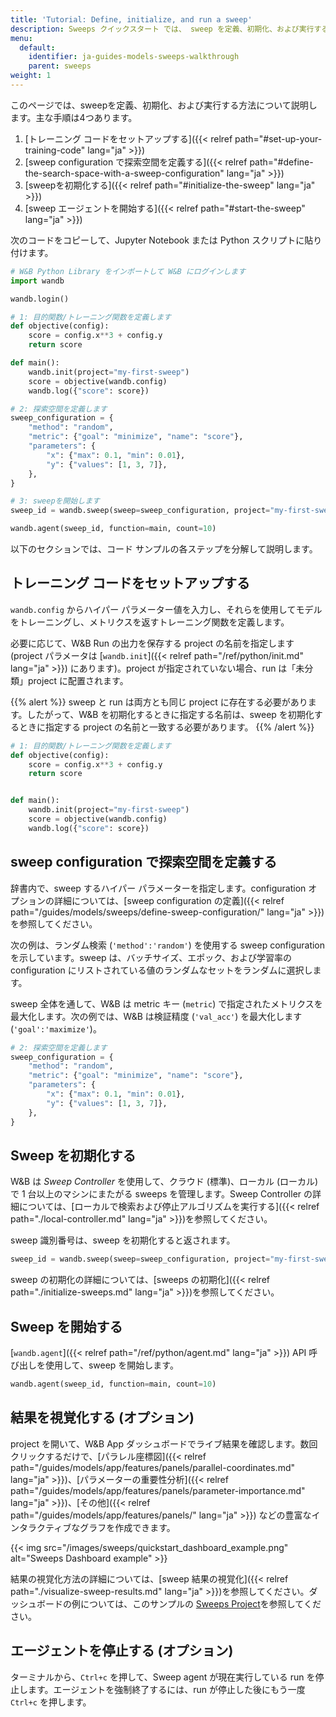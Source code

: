 ```yaml
---
title: 'Tutorial: Define, initialize, and run a sweep'
description: Sweeps クイックスタート では、 sweep を定義、初期化、および実行する方法を紹介します。主な手順は 4 つあります。
menu:
  default:
    identifier: ja-guides-models-sweeps-walkthrough
    parent: sweeps
weight: 1
---
```


このページでは、sweepを定義、初期化、および実行する方法について説明します。主な手順は4つあります。

1. [トレーニング コードをセットアップする]({{< relref path="#set-up-your-training-code" lang="ja" >}})
2. [sweep configuration で探索空間を定義する]({{< relref path="#define-the-search-space-with-a-sweep-configuration" lang="ja" >}})
3. [sweepを初期化する]({{< relref path="#initialize-the-sweep" lang="ja" >}})
4. [sweep エージェントを開始する]({{< relref path="#start-the-sweep" lang="ja" >}})

次のコードをコピーして、Jupyter Notebook または Python スクリプトに貼り付けます。

```python
# W&B Python Library をインポートして W&B にログインします
import wandb

wandb.login()

# 1: 目的関数/トレーニング関数を定義します
def objective(config):
    score = config.x**3 + config.y
    return score

def main():
    wandb.init(project="my-first-sweep")
    score = objective(wandb.config)
    wandb.log({"score": score})

# 2: 探索空間を定義します
sweep_configuration = {
    "method": "random",
    "metric": {"goal": "minimize", "name": "score"},
    "parameters": {
        "x": {"max": 0.1, "min": 0.01},
        "y": {"values": [1, 3, 7]},
    },
}

# 3: sweepを開始します
sweep_id = wandb.sweep(sweep=sweep_configuration, project="my-first-sweep")

wandb.agent(sweep_id, function=main, count=10)
```

以下のセクションでは、コード サンプルの各ステップを分解して説明します。

## トレーニング コードをセットアップする
`wandb.config` からハイパー パラメーター値を入力し、それらを使用してモデルをトレーニングし、メトリクスを返すトレーニング関数を定義します。

必要に応じて、W&B Run の出力を保存する project の名前を指定します (project パラメータは [`wandb.init`]({{< relref path="/ref/python/init.md" lang="ja" >}}) にあります)。project が指定されていない場合、run は「未分類」project に配置されます。

{{% alert %}}
sweep と run は両方とも同じ project に存在する必要があります。したがって、W&B を初期化するときに指定する名前は、sweep を初期化するときに指定する project の名前と一致する必要があります。
{{% /alert %}}

```python
# 1: 目的関数/トレーニング関数を定義します
def objective(config):
    score = config.x**3 + config.y
    return score


def main():
    wandb.init(project="my-first-sweep")
    score = objective(wandb.config)
    wandb.log({"score": score})
```

## sweep configuration で探索空間を定義する
辞書内で、sweep するハイパー パラメーターを指定します。configuration オプションの詳細については、[sweep configuration の定義]({{< relref path="/guides/models/sweeps/define-sweep-configuration/" lang="ja" >}})を参照してください。

次の例は、ランダム検索 (`'method':'random'`) を使用する sweep configuration を示しています。sweep は、バッチサイズ、エポック、および学習率の configuration にリストされている値のランダムなセットをランダムに選択します。

sweep 全体を通して、W&B は metric キー (`metric`) で指定されたメトリクスを最大化します。次の例では、W&B は検証精度 (`'val_acc'`) を最大化します (`'goal':'maximize'`)。

```python
# 2: 探索空間を定義します
sweep_configuration = {
    "method": "random",
    "metric": {"goal": "minimize", "name": "score"},
    "parameters": {
        "x": {"max": 0.1, "min": 0.01},
        "y": {"values": [1, 3, 7]},
    },
}
```

## Sweep を初期化する

W&B は _Sweep Controller_ を使用して、クラウド (標準)、ローカル (ローカル) で 1 台以上のマシンにまたがる sweeps を管理します。Sweep Controller の詳細については、[ローカルで検索および停止アルゴリズムを実行する]({{< relref path="./local-controller.md" lang="ja" >}})を参照してください。

sweep 識別番号は、sweep を初期化すると返されます。

```python
sweep_id = wandb.sweep(sweep=sweep_configuration, project="my-first-sweep")
```

sweep の初期化の詳細については、[sweeps の初期化]({{< relref path="./initialize-sweeps.md" lang="ja" >}})を参照してください。

## Sweep を開始する

[`wandb.agent`]({{< relref path="/ref/python/agent.md" lang="ja" >}}) API 呼び出しを使用して、sweep を開始します。

```python
wandb.agent(sweep_id, function=main, count=10)
```

## 結果を視覚化する (オプション)

project を開いて、W&B App ダッシュボードでライブ結果を確認します。数回クリックするだけで、[パラレル座標図]({{< relref path="/guides/models/app/features/panels/parallel-coordinates.md" lang="ja" >}})、[パラメーターの重要性分析]({{< relref path="/guides/models/app/features/panels/parameter-importance.md" lang="ja" >}})、[その他]({{< relref path="/guides/models/app/features/panels/" lang="ja" >}}) などの豊富なインタラクティブなグラフを作成できます。

{{< img src="/images/sweeps/quickstart_dashboard_example.png" alt="Sweeps Dashboard example" >}}

結果の視覚化方法の詳細については、[sweep 結果の視覚化]({{< relref path="./visualize-sweep-results.md" lang="ja" >}})を参照してください。ダッシュボードの例については、このサンプルの [Sweeps Project](https://wandb.ai/anmolmann/pytorch-cnn-fashion/sweeps/pmqye6u3)を参照してください。

## エージェントを停止する (オプション)

ターミナルから、`Ctrl+c` を押して、Sweep agent が現在実行している run を停止します。エージェントを強制終了するには、run が停止した後にもう一度 `Ctrl+c` を押します。
